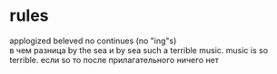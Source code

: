 # rules

applogized beleved no continues (no "ing"s)  
в чем разница by the sea и by sea
such a terrible music. music is so terrible. если so то после прилагательного ничего нет
